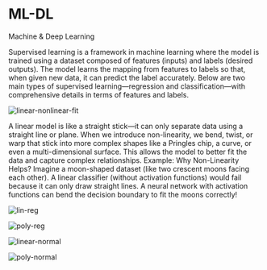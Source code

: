 # ML-DL
Machine &amp; Deep Learning

Supervised learning is a framework in machine learning where the model is trained using a dataset composed of features (inputs) and labels (desired outputs). The model learns the mapping from features to labels so that, when given new data, it can predict the label accurately. Below are two main types of supervised learning—regression and classification—with comprehensive details in terms of features and labels.


![linear-nonlinear-fit](https://github.com/user-attachments/assets/469310cc-595c-40da-a206-712e4f46add5)


A linear model is like a straight stick—it can only separate data using a straight line or plane.
When we introduce non-linearity, we bend, twist, or warp that stick into more complex shapes like a Pringles chip, a curve, or even a multi-dimensional surface.
This allows the model to better fit the data and capture complex relationships.
Example: Why Non-Linearity Helps?
Imagine a moon-shaped dataset (like two crescent moons facing each other).
A linear classifier (without activation functions) would fail because it can only draw straight lines.
A neural network with activation functions can bend the decision boundary to fit the moons correctly!



![lin-reg](https://github.com/user-attachments/assets/8e2e1367-7f9e-434f-95f4-70f105ac60fa)


![poly-reg](https://github.com/user-attachments/assets/52f30770-5e29-4953-9c16-213130b0853a)


![linear-normal](https://github.com/user-attachments/assets/6c49cbb1-1759-4b28-90bc-02008ac28d4f)


![poly-normal](https://github.com/user-attachments/assets/4000c683-a93d-41ff-8245-bb2fc9bd0ec9)

